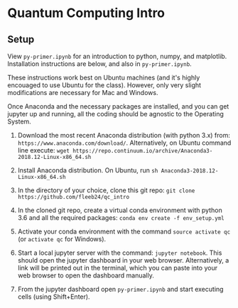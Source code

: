 # Quantum Computing Intro

## Setup

View `py-primer.ipynb` for an introduction to python, numpy, and matplotlib.
Installation instructions are below, and also in `py-primer.ipynb`.

These instructions work best on Ubuntu machines (and it's highly encouaged to use Ubuntu for the class). However, only very slight modifications are necessary for Mac and Windows.

Once Anaconda and the necessary packages are installed, and you can get jupyter up and running, all the coding should be agnostic to the Operating System.

1. Download the most recent Anaconda distribution (with python 3.x) from: `https://www.anaconda.com/download/`. Alternatively, on Ubuntu command line execute: `wget https://repo.continuum.io/archive/Anaconda3-2018.12-Linux-x86_64.sh`

2. Install Anaconda distribution. On Ubuntu, run `sh Anaconda3-2018.12-Linux-x86_64.sh`

3. In the directory of your choice, clone this git repo: `git clone https://github.com/fleeb24/qc_intro`

4. In the cloned git repo, create a virtual conda environment with python 3.6 and all the required packages: `conda env create -f env_setup.yml`

5. Activate your conda environment with the command `source activate qc` (or `activate qc` for Windows).

6. Start a local jupyter server with the command: `jupyter notebook`. This should open the jupyter dashboard in your web browser. Alternatively, a link will be printed out in the terminal, which you can paste into your web browser to open the dashboard manually.

7. From the jupyter dashboard open `py-primer.ipynb` and start executing cells (using Shift+Enter).
